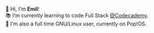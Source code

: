 👋 Hi, I'm **Emil**!  
📚 I'm currently learning to code Full Stack [@Codecademy](https://codecademy.com).  
🐧 I'm also a full time GNU/Linux user, currently on Pop!OS.
